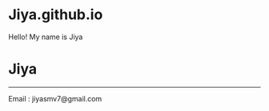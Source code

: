 # Jiya.github.io
Hello! My name is Jiya
<html>
  <head>
    <title> Jiya </title>
    <style></style>
  </head>
  <body>
    <h1> Jiya </h1> <hr>
    <p> Email : jiyasmv7@gmail.com </p>


  </body>
</html>

